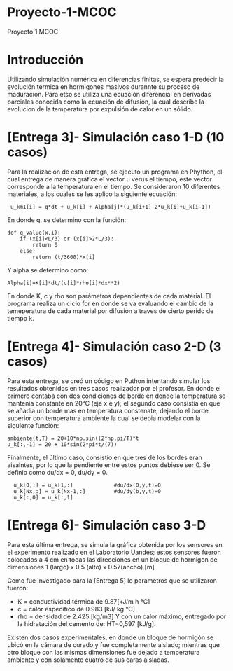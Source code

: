 # Proyecto-1-MCOC
Proyecto 1 MCOC

# Introducción
Utilizando simulación numérica en diferencias finitas, se espera predecir la evolución térmica en hormigones masivos durannte su proceso de maduración.
Para etso se utiliza una ecuación diferencial en derivadas parciales conocida como la ecuación de difusión, la cual describe la evolucion de la temperatura por expulsión de calor en un sólido.

# [Entrega 3]- Simulación caso 1-D (10 casos)
Para la realización de esta entrega, se ejecuto un programa en Phython, el cual entrega de manera gráfica el vector u verus el tiempo, este vector corresponde a la temperatura en el tiempo.
Se consideraron 10 diferentes materiales, a los cuales se les aplico la siguiente ecuación:
```
 u_km1[i] = q*dt + u_k[i] + Alpha[j]*(u_k[i+1]-2*u_k[i]+u_k[i-1])
```
En donde q, se determino con la función:
```
def q_value(x,i):
    if (x[i]<L/3) or (x[i]>2*L/3):
        return 0
    else:
        return (t/3600)*x[i]
```
Y alpha se determino como:
```
Alpha[i]=K[i]*dt/(c[i]*rho[i]*dx**2)
```
En donde K, c y rho son parámetros dependientes de cada material.
El programa realiza un ciclo for en donde se va evaluando el cambio de la temeperatura de cada material por difusion a traves de cierto perido de tiempo k.

# [Entrega 4]- Simulación caso 2-D (3 casos)
Para esta entrega, se creó un código en Puthon intentando simular los resultados obtenidos en tres casos realizador por el profesor. En donde el primero contaba con dos condiciones de borde en donde la temperatura se mantenia constante en 20°C (eje x e y); el segundo caso consistia en que se añadia un borde mas en temperatura constenate, dejando el borde superior con temperatura ambiente la cual se debia  modelar con la siguiente función:
```
ambiente(t,T) = 20+10*np.sin((2*np.pi/T)*t
u_k[:,-1] = 20 + 10*sin(2*pi*t/(7))

```
Finalmente, el último caso, consistio en que tres de los bordes eran aisalntes, por lo que la pendiente entre estos puntos debiese ser 0. Se definio como du/dx = 0, du/dy = 0.

```
  u_k[0,:] = u_k[1,:]             #du/dx(0,y,t)=0
  u_k[Nx,:] = u_k[Nx-1,:]         #du/dy(b,y,t)=0
  u_k[:,0] = u_k[:,1]  

```

# [Entrega 6]- Simulación caso 3-D
Para esta última entrega, se simula la gráfica obtenida por los sensores en el experimento realizado en el Laboratorio Uandes; estos sensores fueron colocados a 4 cm en todas las direcciones en un bloque de hormigon de dimensiones 1 (largo) x 0.5 (alto) x 0.57(ancho) [m]

Como fue investigado para la [Entrega 5] lo parametros que se utilizaron fueron:
- K = conductividad térmica de 9.87[kJ/m h °C]
- c =  calor específico de 0.983 [kJ/ kg °C]
- rho = densidad de 2.425 [kg/m3]
Y con un calor máximo, entregado por la hidratación del cemento de:  HT=0,597 [kJ/g].


Existen dos casos experimentales, en donde un bloque de hormigón se ubicó en la cámara de curado y fue completamente aislado; mientras que otro bloque con las mismas dimensiones fue dejado a temperatura ambiente y con solamente cuatro de sus caras aisladas.

